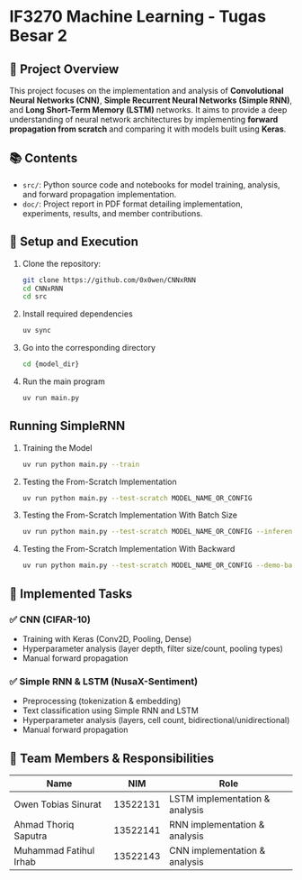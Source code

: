 # IF3270 Machine Learning - Tugas Besar 2


## 📘 Project Overview

This project focuses on the implementation and analysis of **Convolutional Neural Networks (CNN)**, **Simple Recurrent Neural Networks (Simple RNN)**, and **Long Short-Term Memory (LSTM)** networks. It aims to provide a deep understanding of neural network architectures by implementing **forward propagation from scratch** and comparing it with models built using **Keras**.

## 📚 Contents

* `src/`: Python source code and notebooks for model training, analysis, and forward propagation implementation.
* `doc/`: Project report in PDF format detailing implementation, experiments, results, and member contributions.

## 🔧 Setup and Execution

1. Clone the repository:

   ```bash
   git clone https://github.com/0x0wen/CNNxRNN
   cd CNNxRNN
   cd src
   ```

2. Install required dependencies
    ```bash
    uv sync
    ```

3. Go into the corresponding directory
    ```bash
    cd {model_dir}
    ```

4. Run the main program
    ```bash
    uv run main.py
    ```

## Running SimpleRNN

1. Training the Model
    ```bash
    uv run python main.py --train
    ```
2. Testing the From-Scratch Implementation
    ```bash
    uv run python main.py --test-scratch MODEL_NAME_OR_CONFIG
    ```
3. Testing the From-Scratch Implementation With Batch Size
    ```bash
    uv run python main.py --test-scratch MODEL_NAME_OR_CONFIG --inference-batch-size BATCH_SIZE
    ```
4. Testing the From-Scratch Implementation With Backward
    ```bash
    uv run python main.py --test-scratch MODEL_NAME_OR_CONFIG --demo-backward
    ```


## 🧠 Implemented Tasks

### ✅ CNN (CIFAR-10)

* Training with Keras (Conv2D, Pooling, Dense)
* Hyperparameter analysis (layer depth, filter size/count, pooling types)
* Manual forward propagation

### ✅ Simple RNN & LSTM (NusaX-Sentiment)

* Preprocessing (tokenization & embedding)
* Text classification using Simple RNN and LSTM
* Hyperparameter analysis (layers, cell count, bidirectional/unidirectional)
* Manual forward propagation

## 👥 Team Members & Responsibilities

| Name            | NIM         | Role                                             |
| --------------- | ----------- | ------------------------------------------------ |
| Owen Tobias Sinurat   | 13522131 | LSTM implementation & analysis                    |
| Ahmad Thoriq Saputra    | 13522141 | RNN implementation & analysis                         |
| Muhammad Fatihul Irhab | 13522143 | CNN implementation & analysis       |
